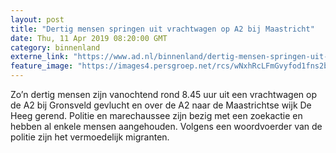 ```yaml
---
layout: post
title: "Dertig mensen springen uit vrachtwagen op A2 bij Maastricht"
date: Thu, 11 Apr 2019 08:20:00 GMT
category: binnenland
externe_link: "https://www.ad.nl/binnenland/dertig-mensen-springen-uit-vrachtwagen-op-a2-bij-maastricht~a5497261/"
feature_image: "https://images4.persgroep.net/rcs/wNxhRcLFmGvyfod1fns2bVHeXKQ/diocontent/145294865/_fitwidth/400/?appId=21791a8992982cd8da851550a453bd7f&quality=0.7"
---
```


Zo’n dertig mensen zijn vanochtend rond 8.45 uur uit een vrachtwagen op de A2 bij Gronsveld gevlucht en over de A2 naar de Maastrichtse wijk De Heeg gerend. Politie en marechaussee zijn bezig met een zoekactie en hebben al enkele mensen aangehouden. Volgens een woordvoerder van de politie zijn het vermoedelijk migranten.
